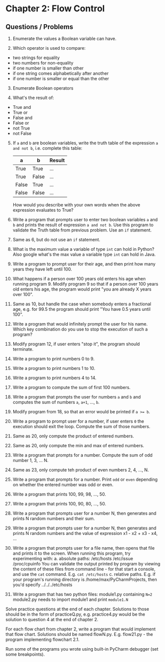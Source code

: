 # Chapter 2: Flow Control

## Questions / Problems

1. Enumerate the values a Boolean variable can have.

2. Which operator is used to compare:
  - two strings for equality
  - two numbers for non-equality
  - if one number is smaller than other
  - if one string comes alphabetically after another
  - if one number is smaller or equal than the other

3. Enumerate Boolean operators

4. What's the result of:
  - True and <any other value>
  - True or <any other value>
  - False and <any other value>
  - False or <any other value>
  - not True
  - not False

5. If `a` and `b` are boolean variables, write the truth table of
   the expression `a and not b`, i.e. complete this table:

    a  |  b  | Result |
   --- | --- | --- |
    True | True | ...| 
    True | False | ...
    False | True | ...
    False | False | ...
    
    How would you describe with your own words when the above expression
    evaluates to True?

6. Write a program that prompts user to enter two boolean
  variables `a` and `b` and prints the result of expression
  `a and not b`. Use this program to validate the Truth table
  from previous problem. Use an `if` statement.
  
7. Same as 6, but do not use an `if` statement.

8. What is the maximum value a variable of type `int` can hold in Python? Also google what's the max value a variable
   type `int` can hold in Java.
   
9. Write a program to prompt user for their age, and then print how many years they have left until 100.

10. What happens if a person over 100 years old enters his age when running program 9.
    Modify program 9 so that if a person over 100 years old enters his age, the program would print
     "you are already X years over 100".

11. Same as 10, but handle the case when somebody enters a fractional age, e.g. for 99.5 the program should print
    "You have 0.5 years until 100".

12. Write a program that would infinitely prompt the user for his name. Which key combination do you use to
   stop the execution of such a program?

13. Modify program 12, if user enters "stop it", the program should terminate.

14. Write a program to print numbers 0 to 9.

15. Write a program to print numbers 1 to 10.

16. Write a program to print numbers 4 to 14.

17. Write a program to compute the sum of first 100 numbers.

18. Write a program that prompts the user for numbers `a` and `b` and computes the sum of numbers `a`, `a+1`, ..., `b`.

19. Modify program from 18, so that an error would be printed if `a >= b`.

20. Write a program to prompt user for a number, if user enters `0` the execution should exit the loop.
    Compute the sum of those numbers.   

21. Same as 20, only compute the product of entered numbers.

22. Same as 20, only compute the min and max of entered numbers.

23. Write a program that prompts for a number. Compute the sum of odd number 1, 3, ... N.

24. Same as 23, only compute teh product of even numbers 2, 4, ..., N.

25. Write a program that prompts for a number. Print `odd` or `even` depending on whether the entered number was odd or
    even.
    
26. Write a program that prints 100, 99, 98, ..., 50.

27. Write a program that prints 100, 90, 80, ..., 50.  

28. Write a program that prompts user for a number N, then generates and prints N random numbers and their sum.

29. Write a program that prompts user for a number N, then generates and prints N random numbers and the value of
    expression   x1 - x2 + x3 - x4, ...

30. Write a program that prompts user for a file name, then opens that file and prints it to the screen.
    When running this program, try experimenting with:
      a. absolute paths:  /etc/hosts   /etc/issue  /proc/cpuinfo
         You can validate the output printed by program by viewing the content of these files from command line - for
         that start a console, and use the `cat` command. E.g. `cat /etc/hosts`
      c. relative paths.
         E.g. if your program's running directory is /home/max/PyCharmProjects, then you'd specify ../../../etc/hosts
         
31. Write a program that has two python files:
    module1.py containing `N=2`
    module2.py needs to import module1 and print `module1.N`                  

Solve practice questions at the end of each chapter. Solutions to those should be in the form of practiceQ.py, e.g.
practice4.py would be the solution to question 4 at the end of chapter 2.          

For each flow chart from chapter 2, write a program that would implement that flow chart. Solutions should be named
flowN.py. E.g. flow21.py - the program implementing flowchart 2.1.

Run some of the programs you wrote using built-in PyCharm
  debugger (set some breakpoints).
